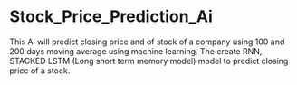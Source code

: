 # Stock_Price_Prediction_Ai
This Ai will predict closing price and of stock of a company using 100 and 200 days moving average using machine learning. 
The create RNN, STACKED LSTM (Long short term memory model) model to predict closing price of a stock. 

